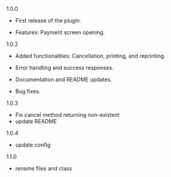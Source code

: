 1.0.0
* First release of the plugin.

* Features: Payment screen opening.

1.0.2
* Added functionalities: Cancellation, printing, and reprinting.

* Error handling and success responses.

* Documentation and README updates.

* Bug fixes.

1.0.3
* Fix cancel method returning non-existent
* update README

1.0.4
* update config

1.1.0
* rename files and class